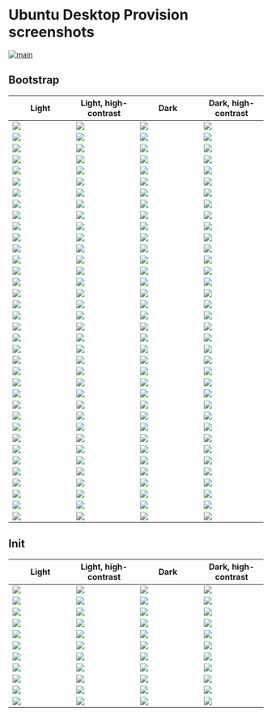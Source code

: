 # Ubuntu Desktop Provision screenshots

[![main](https://github.com/canonical/ubuntu-desktop-provision-screenshots/actions/workflows/main.yaml/badge.svg)](https://github.com/canonical/ubuntu-desktop-provision-screenshots/actions/workflows/main.yaml)

## Bootstrap

<table>
  <thead>
    <tr>
      <th width="25%">Light</th>
      <th width="25%">Light, high-contrast</th>
      <th width="25%">Dark</th>
      <th width="25%">Dark, high-contrast</th>
    </tr>
  </thead>
  <tbody>
    <tr>
      <td><img src="bootstrap/light/01.locale.png"></td>
      <td><img src="bootstrap/high-contrast-light/01.locale.png"></td>
      <td><img src="bootstrap/dark/01.locale.png"></td>
      <td><img src="bootstrap/high-contrast-dark/01.locale.png"></td>
    </tr>
    <tr>
      <td><img src="bootstrap/light/02.accessibility.png"></td>
      <td><img src="bootstrap/high-contrast-light/02.accessibility.png"></td>
      <td><img src="bootstrap/dark/02.accessibility.png"></td>
      <td><img src="bootstrap/high-contrast-dark/02.accessibility.png"></td>
    </tr>
    <tr>
      <td><img src="bootstrap/light/03.welcome.png"></td>
      <td><img src="bootstrap/high-contrast-light/03.welcome.png"></td>
      <td><img src="bootstrap/dark/03.welcome.png"></td>
      <td><img src="bootstrap/high-contrast-dark/03.welcome.png"></td>
    </tr>
    <tr>
      <td><img src="bootstrap/light/04.rst.png"></td>
      <td><img src="bootstrap/high-contrast-light/04.rst.png"></td>
      <td><img src="bootstrap/dark/04.rst.png"></td>
      <td><img src="bootstrap/high-contrast-dark/04.rst.png"></td>
    </tr>
    <tr>
      <td><img src="bootstrap/light/04.rst-confirm.png"></td>
      <td><img src="bootstrap/high-contrast-light/04.rst-confirm.png"></td>
      <td><img src="bootstrap/dark/04.rst-confirm.png"></td>
      <td><img src="bootstrap/high-contrast-dark/04.rst-confirm.png"></td>
    </tr>
    <tr>
      <td><img src="bootstrap/light/04.keyboard.png"></td>
      <td><img src="bootstrap/high-contrast-light/04.keyboard.png"></td>
      <td><img src="bootstrap/dark/04.keyboard.png"></td>
      <td><img src="bootstrap/high-contrast-dark/04.keyboard.png"></td>
    </tr>
    <tr>
      <td><img src="bootstrap/light/04.keyboard-detect.png"></td>
      <td><img src="bootstrap/high-contrast-light/04.keyboard-detect.png"></td>
      <td><img src="bootstrap/dark/04.keyboard-detect.png"></td>
      <td><img src="bootstrap/high-contrast-dark/04.keyboard-detect.png"></td>
    </tr>
    <tr>
      <td><img src="bootstrap/light/05.network.png"></td>
      <td><img src="bootstrap/high-contrast-light/05.network.png"></td>
      <td><img src="bootstrap/dark/05.network.png"></td>
      <td><img src="bootstrap/high-contrast-dark/05.network.png"></td>
    </tr>
    <tr>
      <td><img src="bootstrap/light/06.refresh.png"></td>
      <td><img src="bootstrap/high-contrast-light/06.refresh.png"></td>
      <td><img src="bootstrap/dark/06.refresh.png"></td>
      <td><img src="bootstrap/high-contrast-dark/06.refresh.png"></td>
    </tr>
    <tr>
      <td><img src="bootstrap/light/06.source-page.png"></td>
      <td><img src="bootstrap/high-contrast-light/06.source-page.png"></td>
      <td><img src="bootstrap/dark/06.source-page.png"></td>
      <td><img src="bootstrap/high-contrast-dark/06.source-page.png"></td>
    </tr>
    <tr>
      <td><img src="bootstrap/light/06-1.codecs-and-drivers.png"></td>
      <td><img src="bootstrap/high-contrast-light/06-1.codecs-and-drivers.png"></td>
      <td><img src="bootstrap/dark/06-1.codecs-and-drivers.png"></td>
      <td><img src="bootstrap/high-contrast-dark/06-1.codecs-and-drivers.png"></td>
    </tr>
    <tr>
      <td><img src="bootstrap/light/07.not-enough-space.png"></td>
      <td><img src="bootstrap/high-contrast-light/07.not-enough-space.png"></td>
      <td><img src="bootstrap/dark/07.not-enough-space.png"></td>
      <td><img src="bootstrap/high-contrast-dark/07.not-enough-space.png"></td>
    </tr>
    <tr>
      <td><img src="bootstrap/light/07.storage.png"></td>
      <td><img src="bootstrap/high-contrast-light/07.storage.png"></td>
      <td><img src="bootstrap/dark/07.storage.png"></td>
      <td><img src="bootstrap/high-contrast-dark/07.storage.png"></td>
    </tr>
    <tr>
      <td><img src="bootstrap/light/07.storage-advanced-features.png"></td>
      <td><img src="bootstrap/high-contrast-light/07.storage-advanced-features.png"></td>
      <td><img src="bootstrap/dark/07.storage-advanced-features.png"></td>
      <td><img src="bootstrap/high-contrast-dark/07.storage-advanced-features.png"></td>
    </tr>
    <tr>
      <td><img src="bootstrap/light/07.storage-alongside-windows.png"></td>
      <td><img src="bootstrap/high-contrast-light/07.storage-alongside-windows.png"></td>
      <td><img src="bootstrap/dark/07.storage-alongside-windows.png"></td>
      <td><img src="bootstrap/high-contrast-dark/07.storage-alongside-windows.png"></td>
    </tr>
    <tr>
      <td><img src="bootstrap/light/08.bitlocker.png"></td>
      <td><img src="bootstrap/high-contrast-light/08.bitlocker.png"></td>
      <td><img src="bootstrap/dark/08.bitlocker.png"></td>
      <td><img src="bootstrap/high-contrast-dark/08.bitlocker.png"></td>
    </tr>
    <tr>
      <td><img src="bootstrap/light/08.bitlocker-confirm.png"></td>
      <td><img src="bootstrap/high-contrast-light/08.bitlocker-confirm.png"></td>
      <td><img src="bootstrap/dark/08.bitlocker-confirm.png"></td>
      <td><img src="bootstrap/high-contrast-dark/08.bitlocker-confirm.png"></td>
    </tr>
    <tr>
      <td><img src="bootstrap/light/08.storage-manual.png"></td>
      <td><img src="bootstrap/high-contrast-light/08.storage-manual.png"></td>
      <td><img src="bootstrap/dark/08.storage-manual.png"></td>
      <td><img src="bootstrap/high-contrast-dark/08.storage-manual.png"></td>
    </tr>
    <tr>
      <td><img src="bootstrap/light/08.storage-manual-sda1.png"></td>
      <td><img src="bootstrap/high-contrast-light/08.storage-manual-sda1.png"></td>
      <td><img src="bootstrap/dark/08.storage-manual-sda1.png"></td>
      <td><img src="bootstrap/high-contrast-dark/08.storage-manual-sda1.png"></td>
    </tr>
    <tr>
      <td><img src="bootstrap/light/08.storage-guided-reformat.png"></td>
      <td><img src="bootstrap/high-contrast-light/08.storage-guided-reformat.png"></td>
      <td><img src="bootstrap/dark/08.storage-guided-reformat.png"></td>
      <td><img src="bootstrap/high-contrast-dark/08.storage-guided-reformat.png"></td>
    </tr>
    <tr>
      <td><img src="bootstrap/light/08.storage-guided-resize.png"></td>
      <td><img src="bootstrap/high-contrast-light/08.storage-guided-resize.png"></td>
      <td><img src="bootstrap/dark/08.storage-guided-resize.png"></td>
      <td><img src="bootstrap/high-contrast-dark/08.storage-guided-resize.png"></td>
    </tr>
    <tr>
      <td><img src="bootstrap/light/09.passphrase.png"></td>
      <td><img src="bootstrap/high-contrast-light/09.passphrase.png"></td>
      <td><img src="bootstrap/dark/09.passphrase.png"></td>
      <td><img src="bootstrap/high-contrast-dark/09.passphrase.png"></td>
    </tr>
    <tr>
      <td><img src="bootstrap/light/09.confirm.png"></td>
      <td><img src="bootstrap/high-contrast-light/09.confirm.png"></td>
      <td><img src="bootstrap/dark/09.confirm.png"></td>
      <td><img src="bootstrap/high-contrast-dark/09.confirm.png"></td>
    </tr>
    <tr>
      <td><img src="bootstrap/light/10.timezone.png"></td>
      <td><img src="bootstrap/high-contrast-light/10.timezone.png"></td>
      <td><img src="bootstrap/dark/10.timezone.png"></td>
      <td><img src="bootstrap/high-contrast-dark/10.timezone.png"></td>
    </tr>
    <tr>
      <td><img src="bootstrap/light/11.identity.png"></td>
      <td><img src="bootstrap/high-contrast-light/11.identity.png"></td>
      <td><img src="bootstrap/dark/11.identity.png"></td>
      <td><img src="bootstrap/high-contrast-dark/11.identity.png"></td>
    </tr>
    <tr>
      <td><img src="bootstrap/light/12.active-directory.png"></td>
      <td><img src="bootstrap/high-contrast-light/12.active-directory.png"></td>
      <td><img src="bootstrap/dark/12.active-directory.png"></td>
      <td><img src="bootstrap/high-contrast-dark/12.active-directory.png"></td>
    </tr>
    <tr>
      <td><img src="bootstrap/light/15.install-0.png"></td>
      <td><img src="bootstrap/high-contrast-light/15.install-0.png"></td>
      <td><img src="bootstrap/dark/15.install-0.png"></td>
      <td><img src="bootstrap/high-contrast-dark/15.install-0.png"></td>
    </tr>
    <tr>
      <td><img src="bootstrap/light/15.install-1.png"></td>
      <td><img src="bootstrap/high-contrast-light/15.install-1.png"></td>
      <td><img src="bootstrap/dark/15.install-1.png"></td>
      <td><img src="bootstrap/high-contrast-dark/15.install-1.png"></td>
    </tr>
    <tr>
      <td><img src="bootstrap/light/15.install-2.png"></td>
      <td><img src="bootstrap/high-contrast-light/15.install-2.png"></td>
      <td><img src="bootstrap/dark/15.install-2.png"></td>
      <td><img src="bootstrap/high-contrast-dark/15.install-2.png"></td>
    </tr>
    <tr>
      <td><img src="bootstrap/light/15.install-3.png"></td>
      <td><img src="bootstrap/high-contrast-light/15.install-3.png"></td>
      <td><img src="bootstrap/dark/15.install-3.png"></td>
      <td><img src="bootstrap/high-contrast-dark/15.install-3.png"></td>
    </tr>
    <tr>
      <td><img src="bootstrap/light/15.install-4.png"></td>
      <td><img src="bootstrap/high-contrast-light/15.install-4.png"></td>
      <td><img src="bootstrap/dark/15.install-4.png"></td>
      <td><img src="bootstrap/high-contrast-dark/15.install-4.png"></td>
    </tr>
    <tr>
      <td><img src="bootstrap/light/15.install-5.png"></td>
      <td><img src="bootstrap/high-contrast-light/15.install-5.png"></td>
      <td><img src="bootstrap/dark/15.install-5.png"></td>
      <td><img src="bootstrap/high-contrast-dark/15.install-5.png"></td>
    </tr>
    <tr>
      <td><img src="bootstrap/light/15.install-6.png"></td>
      <td><img src="bootstrap/high-contrast-light/15.install-6.png"></td>
      <td><img src="bootstrap/dark/15.install-6.png"></td>
      <td><img src="bootstrap/high-contrast-dark/15.install-6.png"></td>
    </tr>
    <tr>
      <td><img src="bootstrap/light/15.install-7.png"></td>
      <td><img src="bootstrap/high-contrast-light/15.install-7.png"></td>
      <td><img src="bootstrap/dark/15.install-7.png"></td>
      <td><img src="bootstrap/high-contrast-dark/15.install-7.png"></td>
    </tr>
    <tr>
      <td><img src="bootstrap/light/15.install-8.png"></td>
      <td><img src="bootstrap/high-contrast-light/15.install-8.png"></td>
      <td><img src="bootstrap/dark/15.install-8.png"></td>
      <td><img src="bootstrap/high-contrast-dark/15.install-8.png"></td>
    </tr>
    <tr>
      <td><img src="bootstrap/light/16.complete.png"></td>
      <td><img src="bootstrap/high-contrast-light/16.complete.png"></td>
      <td><img src="bootstrap/dark/16.complete.png"></td>
      <td><img src="bootstrap/high-contrast-dark/16.complete.png"></td>
    </tr>
  </tbody>
</table>

## Init

<table>
  <thead>
    <tr>
      <th width="25%">Light</th>
      <th width="25%">Light, high-contrast</th>
      <th width="25%">Dark</th>
      <th width="25%">Dark, high-contrast</th>
    </tr>
  </thead>
  <tbody>
    <tr>
      <td><img src="init/light/00.welcome.png"></td>
      <td><img src="init/high-contrast-light/00.welcome.png"></td>
      <td><img src="init/dark/00.welcome.png"></td>
      <td><img src="init/high-contrast-dark/00.welcome.png"></td>
    </tr>
    <tr>
      <td><img src="init/light/01.locale.png"></td>
      <td><img src="init/high-contrast-light/01.locale.png"></td>
      <td><img src="init/dark/01.locale.png"></td>
      <td><img src="init/high-contrast-dark/01.locale.png"></td>
    </tr>
    <tr>
      <td><img src="init/light/02.keyboard.png"></td>
      <td><img src="init/high-contrast-light/02.keyboard.png"></td>
      <td><img src="init/dark/02.keyboard.png"></td>
      <td><img src="init/high-contrast-dark/02.keyboard.png"></td>
    </tr>
    <tr>
      <td><img src="init/light/03.network.png"></td>
      <td><img src="init/high-contrast-light/03.network.png"></td>
      <td><img src="init/dark/03.network.png"></td>
      <td><img src="init/high-contrast-dark/03.network.png"></td>
    </tr>
    <tr>
      <td><img src="init/light/04.timezone.png"></td>
      <td><img src="init/high-contrast-light/04.timezone.png"></td>
      <td><img src="init/dark/04.timezone.png"></td>
      <td><img src="init/high-contrast-dark/04.timezone.png"></td>
    </tr>
    <tr>
      <td><img src="init/light/05.identity.png"></td>
      <td><img src="init/high-contrast-light/05.identity.png"></td>
      <td><img src="init/dark/05.identity.png"></td>
      <td><img src="init/high-contrast-dark/05.identity.png"></td>
    </tr>
    <tr>
      <td><img src="init/light/06.ubuntu-pro-onboarding.png"></td>
      <td><img src="init/high-contrast-light/06.ubuntu-pro-onboarding.png"></td>
      <td><img src="init/dark/06.ubuntu-pro-onboarding.png"></td>
      <td><img src="init/high-contrast-dark/06.ubuntu-pro-onboarding.png"></td>
    </tr>
    <tr>
      <td><img src="init/light/07.ubuntu-pro.png"></td>
      <td><img src="init/high-contrast-light/07.ubuntu-pro.png"></td>
      <td><img src="init/dark/07.ubuntu-pro.png"></td>
      <td><img src="init/high-contrast-dark/07.ubuntu-pro.png"></td>
    </tr>
    <tr>
      <td><img src="init/light/08.ubuntu-pro-success.png"></td>
      <td><img src="init/high-contrast-light/08.ubuntu-pro-success.png"></td>
      <td><img src="init/dark/08.ubuntu-pro-success.png"></td>
      <td><img src="init/high-contrast-dark/08.ubuntu-pro-success.png"></td>
    </tr>
    <tr>
      <td><img src="init/light/09.telemetry.png"></td>
      <td><img src="init/high-contrast-light/09.telemetry.png"></td>
      <td><img src="init/dark/09.telemetry.png"></td>
      <td><img src="init/high-contrast-dark/09.telemetry.png"></td>
    </tr>
    <tr>
      <td><img src="init/light/10.privacy.png"></td>
      <td><img src="init/high-contrast-light/10.privacy.png"></td>
      <td><img src="init/dark/10.privacy.png"></td>
      <td><img src="init/high-contrast-dark/10.privacy.png"></td>
    </tr>
  </tbody>
</table>
